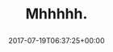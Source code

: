 ---
retweeted: false
source: <a href="https://about.twitter.com/products/tweetdeck" rel="nofollow">TweetDeck</a>
entities:
  user_mentions: []
  urls: []
  symbols: []
  media:
  - expanded_url: https://twitter.com/bascht/status/887562001505030144/photo/1
    indices:
    - '8'
    - '31'
    url: https://t.co/fpMMefGuyI
    media_url: http://pbs.twimg.com/media/DFFA6bQWAAArm6P.jpg
    id_str: '887561974061596672'
    id: '887561974061596672'
    media_url_https: https://pbs.twimg.com/media/DFFA6bQWAAArm6P.jpg
    sizes:
      medium:
        w: '448'
        h: '237'
        resize: fit
      large:
        w: '448'
        h: '237'
        resize: fit
      thumb:
        w: '150'
        h: '150'
        resize: crop
      small:
        w: '448'
        h: '237'
        resize: fit
    type: photo
    display_url: pic.twitter.com/fpMMefGuyI
  hashtags: []
display_text_range:
- '0'
- '31'
favorite_count: '3'
id_str: '887562001505030144'
truncated: false
retweet_count: '0'
id: '887562001505030144'
possibly_sensitive: false
created_at: Wed Jul 19 06:37:25 +0000 2017
favorited: false
full_text: Mhhhhh.
lang: und
extended_entities:
  media:
  - expanded_url: https://twitter.com/bascht/status/887562001505030144/photo/1
    indices:
    - '8'
    - '31'
    url: https://t.co/fpMMefGuyI
    media_url: http://pbs.twimg.com/media/DFFA6bQWAAArm6P.jpg
    id_str: '887561974061596672'
    id: '887561974061596672'
    media_url_https: https://pbs.twimg.com/media/DFFA6bQWAAArm6P.jpg
    sizes:
      medium:
        w: '448'
        h: '237'
        resize: fit
      large:
        w: '448'
        h: '237'
        resize: fit
      thumb:
        w: '150'
        h: '150'
        resize: crop
      small:
        w: '448'
        h: '237'
        resize: fit
    type: photo
    display_url: pic.twitter.com/fpMMefGuyI
tags:
- pesos/twitter
date: '2017-07-19T06:37:25+00:00'
src: https://twitter.com/bascht/status/887562001505030144
original_url: https://twitter.com/bascht/status/887562001505030144
type: twitter_tweet
media_url: https://img.bascht.com/twitter/pbs.twimg.com/media/DFFA6bQWAAArm6P.jpg
text: Mhhhhh.
title: 'Mhhhhh.

  '

---